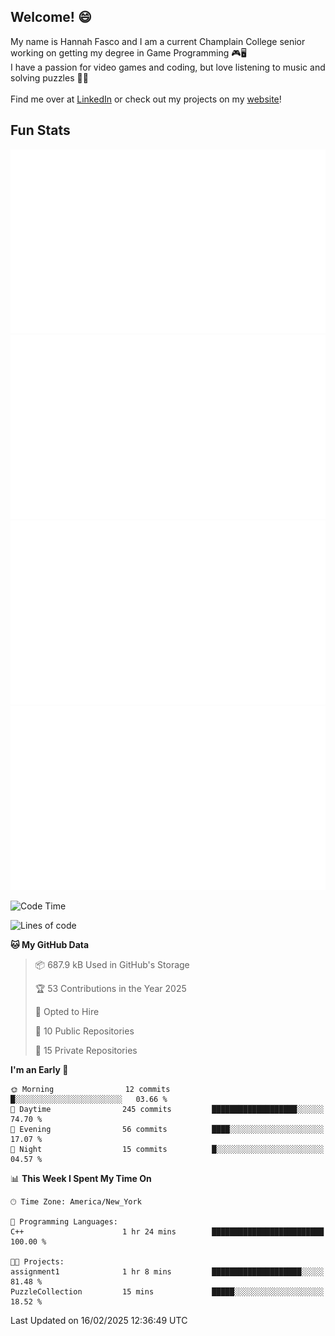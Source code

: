 ## Welcome! :smile:
My name is Hannah Fasco and I am a current Champlain College senior working on getting my degree in Game Programming :video_game::desktop_computer:\
I have a passion for video games and coding, but love listening to music and solving puzzles :musical_note::jigsaw:\
\
Find me over at [LinkedIn](https://www.linkedin.com/in/hannahfasco/) or check out my projects on my [website](https://hannah1590.github.io/)!

## Fun Stats
![](https://raw.githubusercontent.com/hannah1590/github-stats/master/generated/overview.svg#gh-dark-mode-only) ![](https://raw.githubusercontent.com/hannah1590/github-stats/master/generated/languages.svg#gh-dark-mode-only)
![](https://raw.githubusercontent.com/hannah1590/github-stats/master/generated/overview.svg#gh-light-mode-only) ![](https://raw.githubusercontent.com/hannah1590/github-stats/master/generated/languages.svg#gh-light-mode-only)


<!--START_SECTION:waka-->
![Code Time](http://img.shields.io/badge/Code%20Time-1%20hr%2024%20mins-blue)

![Lines of code](https://img.shields.io/badge/From%20Hello%20World%20I%27ve%20Written-875.4%20thousand%20lines%20of%20code-blue)

**🐱 My GitHub Data** 

> 📦 687.9 kB Used in GitHub's Storage 
 > 
> 🏆 53 Contributions in the Year 2025
 > 
> 💼 Opted to Hire
 > 
> 📜 10 Public Repositories 
 > 
> 🔑 15 Private Repositories 
 > 
**I'm an Early 🐤** 

```text
🌞 Morning                12 commits          █░░░░░░░░░░░░░░░░░░░░░░░░   03.66 % 
🌆 Daytime                245 commits         ███████████████████░░░░░░   74.70 % 
🌃 Evening                56 commits          ████░░░░░░░░░░░░░░░░░░░░░   17.07 % 
🌙 Night                  15 commits          █░░░░░░░░░░░░░░░░░░░░░░░░   04.57 % 
```


📊 **This Week I Spent My Time On** 

```text
🕑︎ Time Zone: America/New_York

💬 Programming Languages: 
C++                      1 hr 24 mins        █████████████████████████   100.00 % 

🐱‍💻 Projects: 
assignment1              1 hr 8 mins         ████████████████████░░░░░   81.48 % 
PuzzleCollection         15 mins             █████░░░░░░░░░░░░░░░░░░░░   18.52 % 
```


 Last Updated on 16/02/2025 12:36:49 UTC
<!--END_SECTION:waka-->

<!--
Remove periods when ready to generate waka time
<.!--START_SECTION:waka-simple--.>
<.!--END_SECTION:waka-simple--.>
-->

<!--
Here are some ideas to get you started:

- 🔭 I’m currently working on ...
- 🌱 I’m currently learning ...
- 👯 I’m looking to collaborate on ...
- 🤔 I’m looking for help with ...
- 💬 Ask me about ...
- 📫 How to reach me: ...
- 😄 Pronouns: ...
- ⚡ Fun fact: ...
-->

